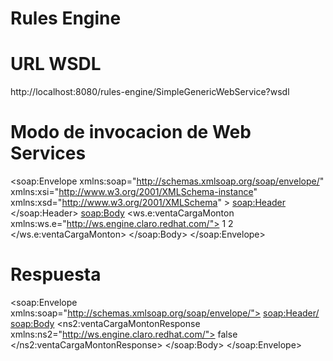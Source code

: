 Rules Engine
===========



URL WSDL
=======
http://localhost:8080/rules-engine/SimpleGenericWebService?wsdl



Modo de invocacion de Web Services
==================================

<?xml version="1.0" encoding="utf-8" standalone="yes" ?>
<soap:Envelope xmlns:soap="http://schemas.xmlsoap.org/soap/envelope/" xmlns:xsi="http://www.w3.org/2001/XMLSchema-instance" xmlns:xsd="http://www.w3.org/2001/XMLSchema" >
<soap:Header>
</soap:Header>
<soap:Body>
<ws.e:ventaCargaMonton xmlns:ws.e="http://ws.engine.claro.redhat.com/">
<arg0>1</arg0>
<arg1>2</arg1>
</ws.e:ventaCargaMonton>
</soap:Body>
</soap:Envelope>




Respuesta
========

<?xml version="1.0" encoding="UTF-8"?>
<soap:Envelope xmlns:soap="http://schemas.xmlsoap.org/soap/envelope/">
    <soap:Header/>
    <soap:Body>
        <ns2:ventaCargaMontonResponse xmlns:ns2="http://ws.engine.claro.redhat.com/">
            <return>false</return>
        </ns2:ventaCargaMontonResponse>
    </soap:Body>
</soap:Envelope>






